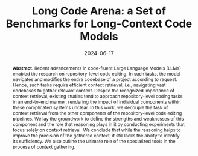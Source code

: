 ---
title: "Long Code Arena: a Set of Benchmarks for Long-Context Code Models"
authors: '<i>Egor Bogomolov, Aleksandra Eliseeva, Timur Galimzyanov, Evgeniy Glukhov, Anton Shapkin, Maria Tigina, Yaroslav Golubev, Alexander Kovrigin, Arie van Deursen, Maliheh Izadi, and Timofey Bryksin</i>'
status: "preprint"
collection: publications
permalink: /publications/2024-06-17-long-code-arena
date: 2024-06-17
venue: "<b>arXiv</b>"
pdf: 'https://arxiv.org/abs/2406.11612'
data: 'https://huggingface.co/spaces/JetBrains-Research/long-code-arena'
counter_id: 'P14'
abstract: "<p><b>Abstract</b>. Recent advancements in code-fluent Large Language Models (LLMs) enabled the research on repository-level code editing. In such tasks, the model navigates and modifies the entire codebase of a project according to request. Hence, such tasks require efficient context retrieval, i.e., navigating vast codebases to gather relevant context. Despite the recognized importance of context retrieval, existing studies tend to approach repository-level coding tasks in an end-to-end manner, rendering the impact of individual components within these complicated systems unclear. In this work, we decouple the task of context retrieval from the other components of the repository-level code editing pipelines. We lay the groundwork to define the strengths and weaknesses of this component and the role that reasoning plays in it by conducting experiments that focus solely on context retrieval. We conclude that while the reasoning helps to improve the precision of the gathered context, it still lacks the ability to identify its sufficiency. We also outline the ultimate role of the specialized tools in the process of context gathering.</p>"
---